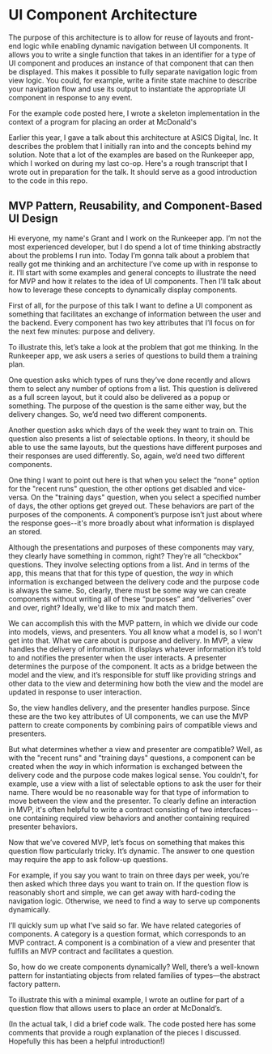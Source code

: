 # UI Component Architecture
The purpose of this architecture is to allow for reuse of layouts and front-end logic while enabling dynamic navigation between UI components.  It allows you to write a single function that takes in an identifier for a type of UI component and produces an instance of that component that can then be displayed.  This makes it possible to fully separate navigation logic from view logic.  You could, for example, write a finite state machine to describe your navigation flow and use its output to instantiate the appropriate UI component in response to any event.

For the example code posted here, I wrote a skeleton implementation in the context of a program for placing an order at McDonald's

Earlier this year, I gave a talk about this architecture at ASICS Digital, Inc.  It describes the problem that I initially ran into and the concepts behind my solution.  Note that a lot of the examples are based on the Runkeeper app, which I worked on during my last co-op.  Here's a rough transcript that I wrote out in preparation for the talk.  It should serve as a good introduction to the code in this repo.


## MVP Pattern, Reusability, and Component-Based UI Design

Hi everyone, my name's Grant and I work on the Runkeeper app.  I’m not the most experienced developer, but I do spend a lot of time thinking abstractly about the problems I run into.  Today I’m gonna talk about a problem that really got me thinking and an architecture I’ve come up with in response to it.  I’ll start with some examples and general concepts to illustrate the need for MVP and how it relates to the idea of UI components.  Then I’ll talk about how to leverage these concepts to dynamically display components.

First of all, for the purpose of this talk I want to define a UI component as something that facilitates an exchange of information between the user and the backend.  Every component has two key attributes that I’ll focus on for the next few minutes: purpose and delivery.  

To illustrate this, let’s take a look at the problem that got me thinking.  In the Runkeeper app, we ask users a series of questions to build them a training plan.

One question asks which types of runs they’ve done recently and allows them to select any number of options from a list.  This question is delivered as a full screen layout, but it could also be delivered as a popup or something.  The purpose of the question is the same either way, but the delivery changes.  So, we’d need two different components.  

Another question asks which days of the week they want to train on.  This question also presents a list of selectable options.  In theory, it should be able to use the same layouts, but the questions have different purposes and their responses are used differently.  So, again, we’d need two different components.

One thing I want to point out here is that when you select the “none” option for the "recent runs" question, the other options get disabled and vice-versa.  On the "training days" question, when you select a specified number of days, the other options get greyed out.  These behaviors are part of the purposes of the components.  A component’s purpose isn’t just about where the response goes--it's more broadly about what information is displayed an stored.

Although the presentations and purposes of these components may vary, they clearly have something in common, right?  They’re all “checkbox” questions.  They involve selecting options from a list.  And in terms of the app, this means that that for this type of question, the *way* in which information is exchanged between the delivery code and the purpose code is always the same.  So, clearly, there must be some way we can create components without writing all of these “purposes” and “deliveries” over and over, right?  Ideally, we'd like to mix and match them.

We can accomplish this with the MVP pattern, in which we divide our code into models, views, and presenters.  You all know what a model is, so I won't get into that.  What we care about is purpose and delivery.  In MVP, a view handles the delivery of information.  It displays whatever information it’s told to and notifies the presenter when the user interacts.  A presenter determines the purpose of the component.  It acts as a bridge between the model and the view, and it’s responsible for stuff like providing strings and other data to the view and determining how both the view and the model are updated in response to user interaction.

So, the view handles delivery, and the presenter handles purpose.  Since these are the two key attributes of UI components, we can use the MVP pattern to create components by combining pairs of compatible views and presenters.

But what determines whether a view and presenter are compatible?  Well, as with the "recent runs" and "training days" questions, a component can be created when the *way* in which information is exchanged between the delivery code and the purpose code makes logical sense.  You couldn't, for example, use a view with a list of selectable options to ask the user for their name.  There would be no reasonable way for that type of information to move between the view and the presenter.  To clearly define an interaction in MVP, it's often helpful to write a contract consisting of two intercfaces--one containing required view behaviors and another containing required presenter behaviors.

Now that we’ve covered MVP, let’s focus on something that makes this question flow particularly tricky.  It’s dynamic.  The answer to one question may require the app to ask follow-up questions.  

For example, if you say you want to train on three days per week, you’re then asked which three days you want to train on.  If the question flow is reasonably short and simple, we can get away with hard-coding the navigation logic.  Otherwise, we need to find a way to serve up components dynamically.

I’ll quickly sum up what I’ve said so far.  We have related categories of components.  A category is a question format, which corresponds to an MVP contract.  A component is a combination of a view and presenter that fulfills an MVP contract and facilitates a question.  

So, how do we create components dynamically?  Well, there’s a well-known pattern for instantiating objects from related families of types—the abstract factory pattern.

To illustrate this with a minimal example, I wrote an outline for part of a question flow that allows users to place an order at McDonald’s.


(In the actual talk, I did a brief code walk.  The code posted here has some comments that provide a rough explanation of the pieces I discussed.  Hopefully this has been a helpful introduction!)
